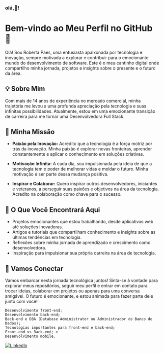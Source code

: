 ### olá,👋!
# Bem-vindo ao Meu Perfil no GitHub 🚀

Olá! Sou Roberta Paes, uma entusiasta apaixonada por tecnologia e inovação, sempre motivada a explorar e contribuir para o emocionante mundo do desenvolvimento de software. Este é o meu cantinho digital onde compartilho minha jornada, projetos e insights sobre o presente e o futuro da área.

## 💡 Sobre Mim

Com mais de 14 anos de experiência no mercado comercial, minha trajetória me levou a uma profunda apreciação pela tecnologia e suas infinitas possibilidades. Atualmente, estou em uma emocionante transição de carreira para me tornar uma Desenvolvedora Full Stack.

## 🚀 Minha Missão

- **Paixão pela Inovação:** Acredito que a tecnologia é a força motriz por trás da inovação. Minha paixão é explorar novas fronteiras, aprender constantemente e aplicar o conhecimento em soluções criativas.

- **Motivação Infinita:** A cada dia, sou impulsionada pela ideia de que a tecnologia tem o poder de melhorar vidas e moldar o futuro. Minha motivação é ser parte dessa mudança positiva.

- **Inspirar e Colaborar:** Quero inspirar outros desenvolvedores, iniciantes e veteranos, a perseguir suas paixões e objetivos na área da tecnologia. Acredito na colaboração como chave para o sucesso.

## 🌟 O Que Você Encontrará Aqui

- Projetos emocionantes que estou trabalhando, desde aplicativos web até soluções inovadoras.
- Artigos e tutoriais que compartilham conhecimento e insights sobre as últimas tendências em tecnologia.
- Reflexões sobre minha jornada de aprendizado e crescimento como desenvolvedora.
- Inspiração para impulsionar sua própria carreira na área de tecnologia.

## 🤝 Vamos Conectar

Vamos embarcar nesta jornada tecnológica juntos! Sinta-se à vontade para explorar meus repositórios, seguir meu perfil e entrar em contato para trocar ideias, colaborar em projetos ou apenas para uma conversa amigável. O futuro é emocionante, e estou animada para fazer parte dele junto com você! 

    Desenvolvimento front-end;
    Desenvolvimento back-end;
    Back-end e DBA (Database Administrator ou Administrador de Banco de Dados);
    Tecnologias importantes para front-end e back-end;
    Front-end vs Back-end; e
    Desenvolvimento mobile.

[![LinkedIn](https://img.shields.io/badge/LinkedIn-%40RobertaPaes-blue)](https://www.linkedin.com/in/roberta-paes/)


<!--
**devropaes/devropaes** is a ✨ _special_ ✨ repository because its `README.md` (this file) appears on your GitHub profile.

Here are some ideas to get you started:

- 🔭 I’m currently working on ...
- 🌱 I’m currently learning ...
- 👯 I’m looking to collaborate on ...
- 🤔 I’m looking for help with ...
- 💬 Ask me about ...
- 📫 How to reach me: ...
- 😄 Pronouns: ...
- ⚡ Fun fact: ...
-->
